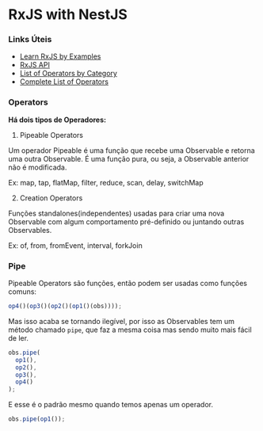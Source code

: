 # RxJS with NestJS

### Links Úteis

- [Learn RxJS by Examples](https://www.learnrxjs.io/)
- [RxJS API](https://rxjs-dev.firebaseapp.com/api)
- [List of Operators by Category](https://www.learnrxjs.io/learn-rxjs/operators)
- [Complete List of Operators](https://www.learnrxjs.io/learn-rxjs/operators/complete)

### Operators

**Há dois tipos de Operadores:**

1. Pipeable Operators

Um operador Pipeable é uma função que recebe uma Observable e retorna uma outra Observable.
É uma função pura, ou seja, a Observable anterior não é modificada.

Ex: map, tap, flatMap, filter, reduce, scan, delay, switchMap

2. Creation Operators

Funções standalones(independentes) usadas para criar uma nova Observable com algum comportamento pré-definido ou juntando outras Observables.

Ex: of, from, fromEvent, interval, forkJoin

### Pipe

Pipeable Operators são funções, então podem ser usadas como funções comuns:

```js
op4()(op3()(op2()(op1()(obs))));
```

Mas isso acaba se tornando ilegível, por isso as Observables tem um método chamado `pipe`, que faz a mesma coisa mas sendo muito mais fácil de ler.

<!-- prettier-ignore -->
```js
obs.pipe(
  op1(), 
  op2(), 
  op3(), 
  op4()
);
```

E esse é o padrão mesmo quando temos apenas um operador.

```js
obs.pipe(op1());
```

